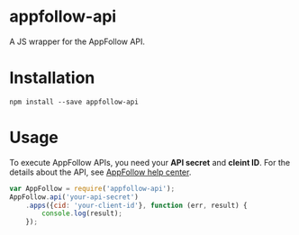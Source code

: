 # appfollow-api
A JS wrapper for the AppFollow API.

# Installation
```shell
npm install --save appfollow-api
```

# Usage
To execute AppFollow APIs, you need your **API secret** and **cleint ID**. For the details about the API, see [AppFollow help center](https://appfollow.zendesk.com/hc/en-us/articles/209547629-API-Description-Methods-Examples).

```js
var AppFollow = require('appfollow-api');
AppFollow.api('your-api-secret')
    .apps({cid: 'your-client-id'}, function (err, result) {
        console.log(result);
    });
```
